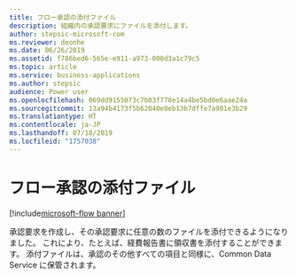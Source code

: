 ```yaml
---
title: フロー承認の添付ファイル
description: 組織内の承認要求にファイルを添付します。
author: stepsic-microsoft-com
ms.reviewer: deonhe
ms.date: 06/26/2019
ms.assetid: f786bed6-565e-e911-a973-000d3a1c79c5
ms.topic: article
ms.service: business-applications
ms.author: stepsic
audience: Power user
ms.openlocfilehash: 069dd9155073c7b03f778e14a4be5bd0e6aae24a
ms.sourcegitcommit: 13a94b4173f5b62040e0eb13b7dffe7a901e3b29
ms.translationtype: HT
ms.contentlocale: ja-JP
ms.lasthandoff: 07/18/2019
ms.locfileid: "1757038"
---
```

# <a name="attachments-for-flow-approvals"></a>フロー承認の添付ファイル

[!include[microsoft-flow banner](../includes/microsoft-flow.md)]

承認要求を作成し、その承認要求に任意の数のファイルを添付できるようになりました。 これにより、たとえば、経費報告書に領収書を添付することができます。 添付ファイルは、承認のその他すべての項目と同様に、Common Data Service に保管されます。
